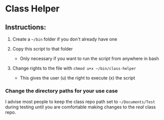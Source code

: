 # Class Helper

## Instructions:

1. Create a `~/bin` folder if you don't already have one
2. Copy this script to that folder 

   - Only necessary if you want to run the script from anywhere in bash
   
3. Change rights to the file with `chmod u+x ~/bin/class-helper`

   - This gives the user (u) the right to execute (x) the script

### **Change the directory paths for your use case**

I advise most people to keep the class repo path set to `~/Documents/Test` during testing until you are comfortable making changes to the _real_ class repo.
